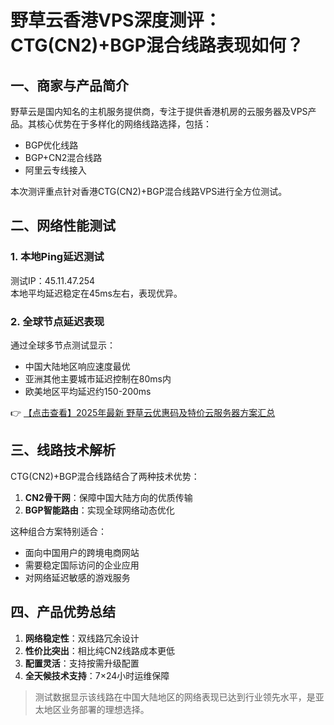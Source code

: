 # 野草云香港VPS深度测评：CTG(CN2)+BGP混合线路表现如何？

## 一、商家与产品简介
野草云是国内知名的主机服务提供商，专注于提供香港机房的云服务器及VPS产品。其核心优势在于多样化的网络线路选择，包括：
- BGP优化线路
- BGP+CN2混合线路
- 阿里云专线接入

本次测评重点针对香港CTG(CN2)+BGP混合线路VPS进行全方位测试。

## 二、网络性能测试
### 1. 本地Ping延迟测试
测试IP：45.11.47.254  
本地平均延迟稳定在45ms左右，表现优异。

### 2. 全球节点延迟表现
通过全球多节点测试显示：
- 中国大陆地区响应速度最优
- 亚洲其他主要城市延迟控制在80ms内
- 欧美地区平均延迟约150-200ms

👉 [【点击查看】2025年最新 野草云优惠码及特价云服务器方案汇总](https://bit.ly/yecaoyun)

## 三、线路技术解析
CTG(CN2)+BGP混合线路结合了两种技术优势：
1. **CN2骨干网**：保障中国大陆方向的优质传输
2. **BGP智能路由**：实现全球网络动态优化

这种组合方案特别适合：
- 面向中国用户的跨境电商网站
- 需要稳定国际访问的企业应用
- 对网络延迟敏感的游戏服务

## 四、产品优势总结
1. **网络稳定性**：双线路冗余设计
2. **性价比突出**：相比纯CN2线路成本更低
3. **配置灵活**：支持按需升级配置
4. **全天候技术支持**：7×24小时运维保障

> 测试数据显示该线路在中国大陆地区的网络表现已达到行业领先水平，是亚太地区业务部署的理想选择。